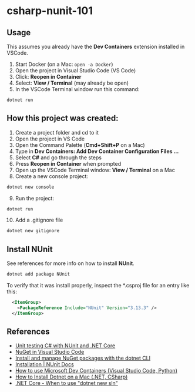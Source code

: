 csharp-nunit-101
==

## Usage

This assumes you already have the **Dev Containers** extension installed in VSCode.

1. Start Docker (on a Mac: `open -a Docker`)
2. Open the project in Visual Studio Code (VS Code)
3. Click: **Reopen in Container**
4. Select: **View / Terminal** (may already be open)
5. In the VSCode Terminal window run this command:
```sh
dotnet run
```

## How this project was created:

1. Create a project folder and cd to it
2. Open the project in VS Code
3. Open the Command Palette (**Cmd+Shift+P** on a Mac)
4. Type in **Dev Containers: Add Dev Container Configuration Files ...**
5. Select **C#** and go through the steps
6. Press **Reopen in Container** when prompted
7. Open up the VSCode Terminal window:  **View / Terminal** on a Mac
8. Create a new console project:
```sh
dotnet new console
```
9. Run the project:
```sh
dotnet run
```
10. Add a .gitignore file
```sh
dotnet new gitignore
```

## Install NUnit

See references for more info on how to install **NUnit**.

```sh
dotnet add package NUnit
```

To verify that it was install properly, inspect the *.csproj file for an entry like this:

```xml
  <ItemGroup>
    <PackageReference Include="NUnit" Version="3.13.3" />
  </ItemGroup>
```


## References

* [Unit testing C# with NUnit and .NET Core](https://learn.microsoft.com/en-us/dotnet/core/testing/unit-testing-with-nunit)
* [NuGet in Visual Studio Code](https://code.visualstudio.com/docs/csharp/package-management)
* [Install and manage NuGet packages with the dotnet CLI](https://learn.microsoft.com/en-us/nuget/consume-packages/install-use-packages-dotnet-cli)
* [Installation | NUnit Docs ](https://docs.nunit.org/articles/nunit/getting-started/installation.html)
* [How to use Microsoft Dev Containers (Visual Studio Code, Python)](https://scriptable.com/how-to-use-microsoft-dev-containers-python/)
* [How to Install Dotnet on a Mac (.NET, CSharp)](https://scriptable.com/how-to-install-dotnet-on-a-mac/)
* [.NET Core - When to use "dotnet new sln"](https://stackoverflow.com/questions/42730877/net-core-when-to-use-dotnet-new-sln)

